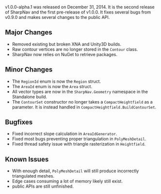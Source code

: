 v1.0.0-alpha.1 was released on December 31, 2014. It is the second release of
SharpNav and the first pre-release of v1.0.0. It fixes several bugs from
v0.9.0 and makes several changes to the public API.

## Major Changes

  - Removed existing but broken XNA and Unity3D builds.
  - Raw contour vertices are no longer stored in the `Contour` class.
  - SharpNav now relies on NuGet to retrieve packages.

## Minor Changes

  - The `RegionId` enum is now the `Region` struct.
  - The `AreaId` enum is now the `Area` struct.
  - All vector types are now in the `SharpNav.Geometry` namespace in the
    Standalone build.
  - The `ContourSet` constructor no longer takes a `CompactHeightfield` as a
    parameter. It is instead handled in `CompactHeightfield.BuildContourSet`.

## Bugfixes

  - Fixed incorrect slope calculation in `AreaIdGenerator`.
  - Fixed most bugs preventing proper triangulation in `PolyMeshDetail`.
  - Fixed thread safety issue with triangle rasterization in `Heightfield`.

## Known Issues

  - With enough detail, `PolyMeshDetail` will still produce incorrectly
    triangulated meshes.
  - Edge cases consuming a lot of memory likely still exist.
  - public APIs are still unfinished.
